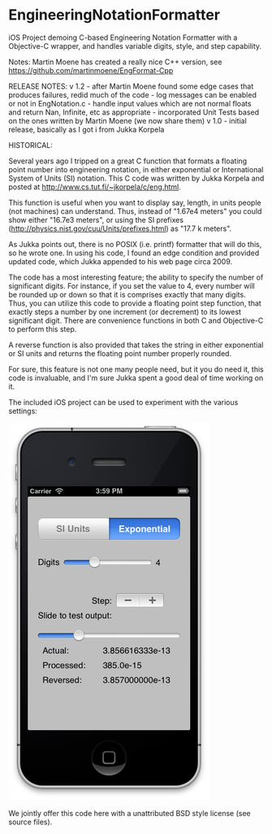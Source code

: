 EngineeringNotationFormatter
============================

iOS Project demoing C-based Engineering Notation Formatter with a Objective-C wrapper, and handles variable digits, style, and step capability.

Notes:
    Martin Moene has created a really nice C++ version, see https://github.com/martinmoene/EngFormat-Cpp
	
RELEASE NOTES: 
    v 1.2 - after Martin Moene found some edge cases that produces failures, redid much of the code
          - log messages can be enabled or not in EngNotation.c
		  - handle input values which are not normal floats and return Nan, Infinite, etc as appropriate
		  - incorporated Unit Tests based on the ones written by Martin Moene (we now share them)
    v 1.0 - initial release, basically as I got i from Jukka Korpela

HISTORICAL:

Several years ago I tripped on a great C function that formats a floating point number into engineering notation, in either exponential or International System of Units (SI) notation. This C code was written by Jukka Korpela and posted at http://www.cs.tut.fi/~jkorpela/c/eng.html.

This function is useful when you want to display say, length, in units people (not machines) can understand. Thus, instead of "1.67e4 meters" you could show either "16.7e3 meters", or using the SI prefixes (http://physics.nist.gov/cuu/Units/prefixes.html) as "17.7 k meters".

As Jukka points out, there is no POSIX (i.e. printf) formatter that will do this, so he wrote one. In using his code, I found an edge condition and provided updated code, which Jukka appended to his web page circa 2009.

The code has a most interesting feature; the ability to specify the number of significant digits. For instance, if you set the value to 4, every number will be rounded up or down so that it is comprises exactly that many digits. Thus, you can utilize this code to provide a floating point step function, that exactly steps a number by one increment (or decrement) to its lowest significant digit. There are convenience functions in both C and Objective-C to perform this step.

A reverse function is also provided that takes the string in either exponential or SI units and returns the floating point number properly rounded.

For sure, this feature is not one many people need, but it you do need it, this code is invaluable, and I'm sure Jukka spent a good deal of time working on it.

The included iOS project can be used to experiment with the various settings:

![ScreenShot](./AppScreenShot.png)

We jointly offer this code here with a unattributed BSD style license (see source files).

